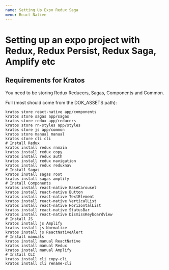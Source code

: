 ```yaml
---
name: Setting Up Expo Redux Saga
menu: React Native 
---
```

# Setting up an expo project with Redux, Redux Persist, Redux Saga, Amplify etc

## Requirements for Kratos

You need to be storing Redux Reducers, Sagas, Components and Common.

Full (most should come from the DOK_ASSETS path):

```shell
kratos store react-native app/components
kratos store sagas app/sagas
kratos store redux app/reducers
kratos store rn-styles app/styles
kratos store js app/common
kratos store manual manual
kratos store cli cli
# Install Redux
kratos install redux rnmain
kratos install redux copy
kratos install redux auth
kratos install redux navigation
kratos install redux reduxnav
# Install Sagas
kratos install sagas root
kratos install sagas amplify
# Install Components
kratos install react-native BaseCarousel
kratos install react-native Button
kratos install react-native TextElement
kratos install react-native VerticalList
kratos install react-native HorizontalList
kratos install react-native StatusBar
kratos install react-native DismissKeyboardView
# Install JS
kratos install js Amplify
kratos install js Normalize
kratos install js ReactNativeAlert
# Install manuals
kratos install manual ReactNative
kratos install manual Redux
kratos install manual Amplify
# Install CLI
kratos install cli copy-cli
kratos install cli rename-cli
```
